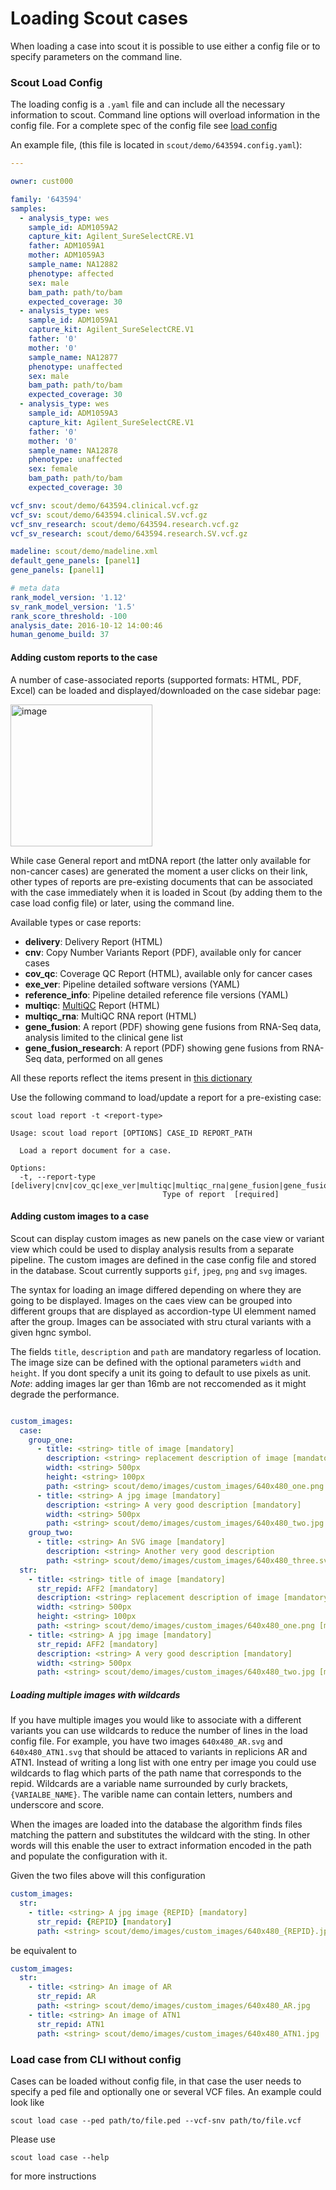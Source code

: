 # Loading Scout cases

When loading a case into scout it is possible to use either a config file or to specify parameters on the command line.

### Scout Load Config

The loading config is a `.yaml` file and can include all the necessary information to scout. Command line options will overload information in the config file. For a complete spec of the config file see [load config](load-config.md)

An example file, (this file is located in `scout/demo/643594.config.yaml`):

```yaml
---

owner: cust000

family: '643594'
samples:
  - analysis_type: wes
    sample_id: ADM1059A2
    capture_kit: Agilent_SureSelectCRE.V1
    father: ADM1059A1
    mother: ADM1059A3
    sample_name: NA12882
    phenotype: affected
    sex: male
    bam_path: path/to/bam
    expected_coverage: 30
  - analysis_type: wes
    sample_id: ADM1059A1
    capture_kit: Agilent_SureSelectCRE.V1
    father: '0'
    mother: '0'
    sample_name: NA12877
    phenotype: unaffected
    sex: male
    bam_path: path/to/bam
    expected_coverage: 30
  - analysis_type: wes
    sample_id: ADM1059A3
    capture_kit: Agilent_SureSelectCRE.V1
    father: '0'
    mother: '0'
    sample_name: NA12878
    phenotype: unaffected
    sex: female
    bam_path: path/to/bam
    expected_coverage: 30

vcf_snv: scout/demo/643594.clinical.vcf.gz
vcf_sv: scout/demo/643594.clinical.SV.vcf.gz
vcf_snv_research: scout/demo/643594.research.vcf.gz
vcf_sv_research: scout/demo/643594.research.SV.vcf.gz

madeline: scout/demo/madeline.xml
default_gene_panels: [panel1]
gene_panels: [panel1]

# meta data
rank_model_version: '1.12'
sv_rank_model_version: '1.5'
rank_score_threshold: -100
analysis_date: 2016-10-12 14:00:46
human_genome_build: 37

```

#### Adding custom reports to the case
A number of case-associated reports (supported formats: HTML, PDF, Excel) can be loaded and displayed/downloaded on the case sidebar page:

<img width="227" alt="image" src="https://user-images.githubusercontent.com/28093618/201290117-33b1ea53-eb8e-4e80-a5df-edba8b6595fe.png">

While case General report and mtDNA report (the latter only available for non-cancer cases) are generated the moment a user clicks on their link, other types of reports are pre-existing documents that can be associated with the case immediately when it is loaded in Scout (by adding them to the case load config file) or later, using the command line.

Available types or case reports:
- **delivery**: Delivery Report (HTML)
- **cnv**: Copy Number Variants Report (PDF), available only for cancer cases
- **cov_qc**: Coverage QC Report (HTML), available only for cancer cases
- **exe_ver**: Pipeline detailed software versions (YAML)
- **reference_info**: Pipeline detailed reference file versions (YAML)
- **multiqc**: [MultiQC](https://multiqc.info/) Report (HTML)
- **multiqc_rna**: MultiQC RNA report (HTML)
- **gene_fusion**: A report (PDF) showing gene fusions from RNA-Seq data, analysis limited to the clinical gene list
- **gene_fusion_research**: A report (PDF) showing gene fusions from RNA-Seq data, performed on all genes

All these reports reflect the items present in [this dictionary](https://github.com/Clinical-Genomics/scout/blob/a494edd64090fd4f613c72308ff5623442792af1/scout/constants/case_tags.py#L4)

Use the following command to load/update a report for a pre-existing case:

```
scout load report -t <report-type>

Usage: scout load report [OPTIONS] CASE_ID REPORT_PATH

  Load a report document for a case.

Options:
  -t, --report-type [delivery|cnv|cov_qc|exe_ver|multiqc|multiqc_rna|gene_fusion|gene_fusion_research|reference_info]
                                  Type of report  [required]

```

#### Adding custom images to a case

Scout can display custom images as new panels on the case view or variant view which could be used to display analysis results from a separate pipeline. The custom images are defined in the case config file and stored in the database. Scout currently supports     `gif`, `jpeg`, `png` and `svg` images.

The syntax for loading an image differed depending on where they are going to be displayed. Images on the caes view can be grouped into different groups that are displayed as accordion-type UI elemment named after the group. Images can be associated with stru    ctural variants with a given hgnc symbol.

The fields `title`, `description` and `path` are mandatory regarless of location. The image size can be defined with the optional parameters `width` and `height`. If you dont specify a unit its going to default to use pixels as unit. *Note*: adding images lar    ger than 16mb are not reccomended as it might degrade the performance.

``` yaml

custom_images:
  case:
    group_one:
      - title: <string> title of image [mandatory]
        description: <string> replacement description of image [mandatory]
        width: <string> 500px
        height: <string> 100px
        path: <string> scout/demo/images/custom_images/640x480_one.png [mandatory]
      - title: <string> A jpg image [mandatory]
        description: <string> A very good description [mandatory]
        width: <string> 500px
        path: <string> scout/demo/images/custom_images/640x480_two.jpg [mandatory]
    group_two:
      - title: <string> An SVG image [mandatory]
        description: <string> Another very good description
        path: <string> scout/demo/images/custom_images/640x480_three.svg [mandatory]
  str:
    - title: <string> title of image [mandatory]
      str_repid: AFF2 [mandatory]
      description: <string> replacement description of image [mandatory]
      width: <string> 500px
      height: <string> 100px
      path: <string> scout/demo/images/custom_images/640x480_one.png [mandatory]
    - title: <string> A jpg image [mandatory]
      str_repid: AFF2 [mandatory]
      description: <string> A very good description [mandatory]
      width: <string> 500px
      path: <string> scout/demo/images/custom_images/640x480_two.jpg [mandatory]

```

##### Loading multiple images with wildcards

If you have multiple images you would like to associate with a different variants you can use wildcards to reduce the number of lines in the load config file. For example, you have two images `640x480_AR.svg` and `640x480_ATN1.svg` that should be attaced to variants in replicions AR and ATN1. Instead of writing a long list with one entry per image you could use wildcards to flag which parts of the path name that corresponds to the repid. Wildcards are a variable name surrounded by curly brackets, `{VARIALBE_NAME}`. The varible name can contain letters, numbers and underscore and score.

When the images are loaded into the database the algorithm finds files matching the pattern and substitutes the wildcard with the sting. In other words will this enable the user to extract information encoded in the path and populate the configuration with it.

Given the two files above will this configuration

``` yaml
custom_images:
  str:
    - title: <string> A jpg image {REPID} [mandatory]
      str_repid: {REPID} [mandatory]
      path: <string> scout/demo/images/custom_images/640x480_{REPID}.jpg [mandatory]
```

be equivalent to

``` yaml
custom_images:
  str:
    - title: <string> An image of AR
      str_repid: AR
      path: <string> scout/demo/images/custom_images/640x480_AR.jpg
    - title: <string> An image of ATN1
      str_repid: ATN1
      path: <string> scout/demo/images/custom_images/640x480_ATN1.jpg
```


### Load case from CLI without config

Cases can be loaded without config file, in that case the user needs to specify a ped file and optionally one or several VCF files. An example could look like

```
scout load case --ped path/to/file.ped --vcf-snv path/to/file.vcf
```

Please use

```
scout load case --help
```

for more instructions
